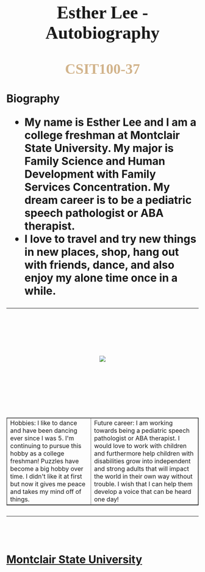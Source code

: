 <html>
<head>
<title>Esther Lee Autobiography</title>
</head> 
<body style=“background-color:pink;”>
<p style="font: bold 46px cursive;color:hot pink;text-align:center;">Esther Lee - Autobiography</p>
<p style="font: bold 38px cursive;color:tan;text-align:center;">CSIT100-37</p>
<h1>Biography</h!>
<ul>
<li>My name is Esther Lee and I am a college freshman at Montclair State University. My major is Family Science and Human Development with Family Services Concentration. My dream career is to be a pediatric speech pathologist or ABA therapist.</li>
<li>I love to travel and try new things in new places, shop, hang out with friends, dance, and also enjoy my alone time once in a while.</li>
</ul>
<hr />
  <img scr="F6119F83-A918-4237-A503-7F9259EE8EB4.jpeg" />
<br /><br /><br />
<p style="text-align:center;"><img src="IMG_5799.JPG" /></p>
<br /><br /><br />
<table align="center" border="1" width="800">
<tr>
<td>Hobbies: I like to dance and have been dancing ever since I was 5. I'm continuing to pursue this hobby as a college freshman! Puzzles have become a big hobby over time. I didn't like it at first but now it gives me peace and takes my mind off of things. </td>
<td>Future career: I am working towards being a pediatric speech pathologist or ABA therapist. I would love to work with children and furthermore help children with disabilities grow into independent and strong adults that will impact the world in their own way without trouble. I wish that I can help them develop a voice that can be heard one day!</td>
</tr>
</table>
</ul>
<hr />
  <img scr="F471B1CB-7F67-4C08-9C93-21FA234A34A7_1_105_c.jpeg" />
<br /><br /><br />
<a href="https://montclair.edu">Montclair State University</a>
</body>
</html>
